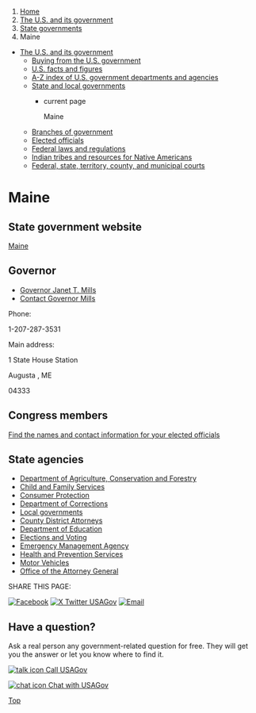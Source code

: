 1. [Home](/)
2. [The U.S. and its government](/about-the-us)
3. [State governments](/state-governments)
4. Maine

* [The U.S. and its government](/about-the-us)
  + [Buying from the U.S. government](/buy-from-government)
  + [U.S. facts and figures](/facts-figures)
  + [A-Z index of U.S. government departments and agencies](/agency-index)
  + [State and local governments](/state-local-governments)
    - current page

      Maine
  + [Branches of government](/branches-of-government)
  + [Elected officials](/elected-officials)
  + [Federal laws and regulations](/laws-and-regulations)
  + [Indian tribes and resources for Native Americans](/tribes)
  + [Federal, state, territory, county, and municipal courts](/courts)

Maine
=====

State government website
------------------------

[Maine](https://www.maine.gov/portal/index.html)

Governor
--------

* [Governor Janet T. Mills](https://www.maine.gov/governor/mills/)
* [Contact Governor Mills](https://www.maine.gov/governor/mills/contact)

Phone:

1-207-287-3531

Main address:

1 State House Station
  

Augusta
,
ME

04333

Congress members
----------------

[Find the names and contact information for your elected officials](/elected-officials)

State agencies
--------------

* [Department of Agriculture, Conservation and Forestry](https://www.maine.gov/dacf/)
* [Child and Family Services](https://www.maine.gov/dhhs/programs-services/human-services)
* [Consumer Protection](https://www.maine.gov/ag/consumer/index.shtml)
* [Department of Corrections](https://www.maine.gov/corrections/)
* [Local governments](https://aroostook.me.us/maine-counties/)
* [County District Attorneys](https://www.mainecounties.org/district-attorneys.html)
* [Department of Education](https://www.maine.gov/doe/home)
* [Elections and Voting](https://www.maine.gov/sos/cec/elec/index.html)
* [Emergency Management Agency](https://www.maine.gov/mema/)
* [Health and Prevention Services](https://www.maine.gov/dhhs/programs-services/health-prevention-services)
* [Motor Vehicles](https://www.maine.gov/sos/bmv/)
* [Office of the Attorney General](https://www.maine.gov/ag/index.shtml)

SHARE THIS PAGE:

[![Facebook](/themes/custom/usagov/images/social-media-icons/Facebook_Icon.svg)](https://www.facebook.com/sharer/sharer.php?u=https://www.usa.gov/states/maine&v=3)
[![X Twitter USAGov](/themes/custom/usagov/images/social-media-icons/X_Twitter_Icon.svg?version=2)](https://twitter.com/intent/tweet?source=webclient&text=https://www.usa.gov/states/maine)
[![Email](/themes/custom/usagov/images/social-media-icons/Email_Icon.svg?version=2)](mailto:?subject=https://www.usa.gov/states/maine)

Have a question?
----------------

Ask a real person any government-related question for free. They will get you the answer or let you know where to find it.

[![talk icon](/themes/custom/usagov/images/ICONS_talk.png)
Call USAGov](/phone)

[![chat icon](/themes/custom/usagov/images/ICONS_chat.png)
Chat with USAGov](/chat)

[Top](#main-content)